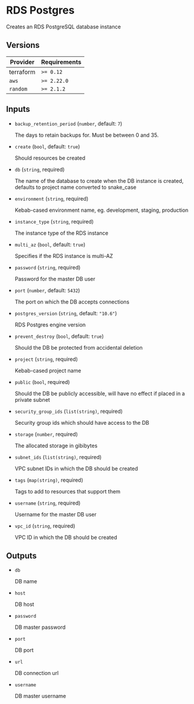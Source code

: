 # RDS Postgres

Creates an RDS PostgreSQL database instance

<!-- bin/docs -->

## Versions

| Provider | Requirements |
|-|-|
| terraform | `>= 0.12` |
| `aws` | `>= 2.22.0` |
| `random` | `>= 2.1.2` |

## Inputs

* `backup_retention_period` (`number`, default: `7`)

    The days to retain backups for. Must be between 0 and 35.

* `create` (`bool`, default: `true`)

    Should resources be created

* `db` (`string`, required)

    The name of the database to create when the DB instance is created, defaults to project name converted to snake_case

* `environment` (`string`, required)

    Kebab-cased environment name, eg. development, staging, production

* `instance_type` (`string`, required)

    The instance type of the RDS instance

* `multi_az` (`bool`, default: `true`)

    Specifies if the RDS instance is multi-AZ

* `password` (`string`, required)

    Password for the master DB user

* `port` (`number`, default: `5432`)

    The port on which the DB accepts connections

* `postgres_version` (`string`, default: `"10.6"`)

    RDS Postgres engine version

* `prevent_destroy` (`bool`, default: `true`)

    Should the DB be protected from accidental deletion

* `project` (`string`, required)

    Kebab-cased project name

* `public` (`bool`, required)

    Should the DB be publicly accessible, will have no effect if placed in a private subnet

* `security_group_ids` (`list(string)`, required)

    Security group ids which should have access to the DB

* `storage` (`number`, required)

    The allocated storage in gibibytes

* `subnet_ids` (`list(string)`, required)

    VPC subnet IDs in which the DB should be created

* `tags` (`map(string)`, required)

    Tags to add to resources that support them

* `username` (`string`, required)

    Username for the master DB user

* `vpc_id` (`string`, required)

    VPC ID in which the DB should be created



## Outputs

* `db`

    DB name

* `host`

    DB host

* `password`

    DB master password

* `port`

    DB port

* `url`

    DB connection url

* `username`

    DB master username

